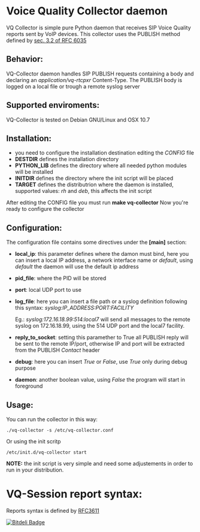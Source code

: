 # Voice Quality Collector daemon

VQ Collector is simple pure Python daemon that receives SIP Voice Quality reports sent by VoIP devices.
This collector uses the PUBLISH method defined by [sec. 3.2 of RFC 6035](http://tools.ietf.org/html/rfc6035#section-3.2)

## Behavior:
VQ-Collector daemon handles SIP PUBLISH requests containing a body and declaring an *application/vq-rtcpxr* Content-Type.
The PUBLISH body is logged on a local file or trough a remote syslog server

## Supported enviroments:
VQ-Collector is tested on Debian GNU/Linux and OSX 10.7

## Installation:
* you need to configure the installation destination editing the *CONFIG* file
* **DESTDIR** defines the installation directory
* **PYTHON_LIB** defines the directory where all needed python modules will be installed
* **INITDIR** defines the directory where the init script will be placed
* **TARGET** defines the distributrion where the daemon is installed, supported values: *rh* and *deb*, this affects the init script

After editing the CONFIG file you must run **make vq-collector**
Now you're ready to configure the collector

## Configuration:
The configuration file contains some directives under the **[main]** section:

* **local_ip**: this parameter defines where the damon must bind, here you can insert a local IP address, a network interface name or *default*, using *default* the daemon will use the default ip address
* **pid_file**: where the PID will be stored
* **port**: local UDP port to use
* **log_file**: here you can insert a file path or a syslog definition following this syntax: *syslog:IP_ADDRESS:PORT:FACILITY* 
   
   Eg.: *syslog:172.16.18.99:514:local7* will send all messages to the remote syslog on 172.16.18.99, using the 514 UDP port and the local7 facility.
* **reply_to_socket**: setting this paramether to True all PUBLISH reply will be sent to the remote IP/port, otherwise IP and port will be extracted from the PUBLISH *Contact* header 
* **debug**: here you can insert *True* or *False*, use *True* only during debug purpose
* **daemon**: another boolean value, using *False* the program will start in foreground

## Usage:
You can run the collector in this way:
 
    ./vq-collector -s /etc/vq-collector.conf
    
Or using the init scritp

    /etc/init.d/vq-collector start

**NOTE:** the init script is very simple and need some adjustements in order to run in your distribution.

# VQ-Session report syntax:

Reports syntax is defined by [RFC3611](http://tools.ietf.org/html/rfc3611)


[![Bitdeli Badge](https://d2weczhvl823v0.cloudfront.net/pbertera/vq-collector/trend.png)](https://bitdeli.com/free "Bitdeli Badge")

